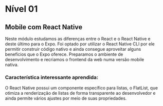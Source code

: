 # Nível 01
## Mobile com React Native

Neste módulo estudamos as diferenças entre o React e o React Native e deste último para o Expo. Foi optado por utilizar o React Native CLI por ele permitir construir código nativo e ainda consegue aproveitar alguns benefícios que o Expo oferece. Preparamos o ambiente de desenvolvimento e recriamos o frontend da web numa versão mobile nativa.

### Característica interessante aprendida:
O React Native possui um componente específico para listas, o FlatList, que otimiza a renderização de listas de forma transparente ao desenvolvedor e ainda permite vários ajustes por meio de suas propriedades.
